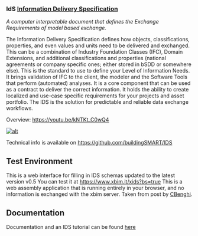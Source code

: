 ### IdS [Information Delivery Specification](https://technical.buildingsmart.org/projects/information-delivery-specification-ids/)

*A computer interpretable document that defines the Exchange Requirements of model based exchange.*

The Information Delivery Specification defines how objects, classifications, properties, and even values and units need to be delivered and exchanged. This can be a combination of Industry Foundation Classes (IFC), Domain Extensions, and additional classifications and properties (national agreements or company specific ones; either stored in bSDD or somewhere else). This is the standard to use to define your Level of Information Needs. It brings validation of IFC to the client, the modeler and the Software Tools that perform (automated) analyses. It is a core component that can be used as a contract to deliver the correct information. It holds the ability to create localized and use-case specific requirements for your projects and asset portfolio. The IDS is the solution for predictable and reliable data exchange workflows.

Overview: https://youtu.be/kNTKt_C0wQ4

[![alt](https://camo.githubusercontent.com/7043cfe980db7200788994b28ef37e24418e57ce15327137b61f28775a3032e3/68747470733a2f2f746563686e6963616c2e6275696c64696e67736d6172742e6f72672f77702d636f6e74656e742f75706c6f6164732f323032302f30372f494c532e706e67)](https://camo.githubusercontent.com/7043cfe980db7200788994b28ef37e24418e57ce15327137b61f28775a3032e3/68747470733a2f2f746563686e6963616c2e6275696c64696e67736d6172742e6f72672f77702d636f6e74656e742f75706c6f6164732f323032302f30372f494c532e706e67)

Technical info is available on https://github.com/buildingSMART/IDS

## Test Environment
This is a web interface for filling in IDS schemas updated to the latest version v0.5
You can test it at https://www.xbim.it/xids?bs=true
This is a web assembly application that is running entirely in your browser, and no information is exchanged with the xbim server. Taken from post by [CBenghi](https://github.com/CBenghi).

## Documentation
Documentation and an IDS tutorial can be found [here](https://github.com/buildingSMART/IDS/tree/master/Documentation)
